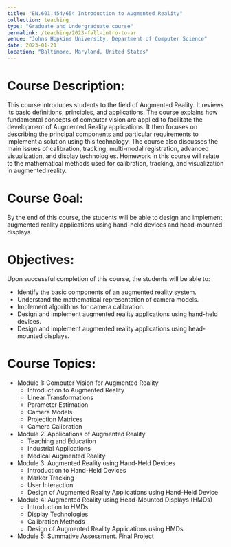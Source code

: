 ```yaml
---
title: "EN.601.454/654 Introduction to Augmented Reality"
collection: teaching
type: "Graduate and Undergraduate course"
permalink: /teaching/2023-fall-intro-to-ar
venue: "Johns Hopkins University, Department of Computer Science"
date: 2023-01-21
location: "Baltimore, Maryland, United States"
---
```


Course Description:
======
This course introduces students to the field of Augmented Reality. It reviews its basic definitions, principles, and applications. The course explains how fundamental concepts of computer vision are applied to facilitate the development of Augmented Reality applications. It then focuses on describing the principal components and particular requirements to implement a solution using this technology. The course also discusses the main issues of calibration, tracking, multi-modal registration, advanced visualization, and display technologies. Homework in this course will relate to the mathematical methods used for calibration, tracking, and visualization in augmented reality.

Course Goal:
======
By the end of this course, the students will be able to design and implement augmented reality applications using hand-held devices and head-mounted displays.

Objectives:
======
Upon successful completion of this course, the students will be able to:
* Identify the basic components of an augmented reality system.
* Understand the mathematical representation of camera models.
* Implement algorithms for camera calibration.
* Design and implement augmented reality applications using hand-held devices.
* Design and implement augmented reality applications using head-mounted displays.

Course Topics:
======
* Module 1: Computer Vision for Augmented Reality
  * Introduction to Augmented Reality
  * Linear Transformations
  * Parameter Estimation
  * Camera Models
  * Projection Matrices
  * Camera Calibration
* Module 2: Applications of Augmented Reality
  * Teaching and Education
  * Industrial Applications
  * Medical Augmented Reality
* Module 3: Augmented Reality using Hand-Held Devices
  * Introduction to Hand-Held Devices
  * Marker Tracking
  * User Interaction
  * Design of Augmented Reality Applications using Hand-Held Device
* Module 4: Augmented Reality using Head-Mounted Displays (HMDs)
  * Introduction to HMDs
  * Display Technologies
  * Calibration Methods
  * Design of Augmented Reality Applications using HMDs
* Module 5: Summative Assessment. Final Project
